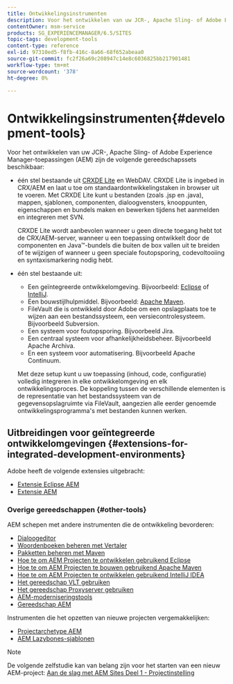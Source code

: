 ```yaml
---
title: Ontwikkelingsinstrumenten
description: Voor het ontwikkelen van uw JCR-, Apache Sling- of Adobe Experience Manager-toepassingen zijn verschillende gereedschapssets beschikbaar.
contentOwner: msm-service
products: SG_EXPERIENCEMANAGER/6.5/SITES
topic-tags: development-tools
content-type: reference
exl-id: 97310ed5-f8fb-416c-8a66-68f652abeaa0
source-git-commit: fc2f26a69c208947c14e8c6036825bb217901481
workflow-type: tm+mt
source-wordcount: '378'
ht-degree: 0%

---
```


# Ontwikkelingsinstrumenten{#development-tools}

Voor het ontwikkelen van uw JCR-, Apache Sling- of Adobe Experience Manager-toepassingen (AEM) zijn de volgende gereedschapssets beschikbaar:

* één stel bestaande uit [CRXDE Lite](/help/sites-developing/developing-with-crxde-lite.md) en WebDAV. CRXDE Lite is ingebed in CRX/AEM en laat u toe om standaardontwikkelingstaken in browser uit te voeren. Met CRXDE Lite kunt u bestanden (zoals .jsp en .java), mappen, sjablonen, componenten, dialoogvensters, knooppunten, eigenschappen en bundels maken en bewerken tijdens het aanmelden en integreren met SVN.

  CRXDE Lite wordt aanbevolen wanneer u geen directe toegang hebt tot de CRX/AEM-server, wanneer u een toepassing ontwikkelt door de componenten en Java™-bundels die buiten de box vallen uit te breiden of te wijzigen of wanneer u geen speciale foutopsporing, codevoltooiing en syntaxismarkering nodig hebt.

* één stel bestaande uit:
   * Een geïntegreerde ontwikkelomgeving. Bijvoorbeeld: [Eclipse](/help/sites-developing/howto-projects-eclipse.md) of [IntelliJ](/help/sites-developing/ht-intellij.md).
   * Een bouwstijlhulpmiddel. Bijvoorbeeld: [Apache Maven](/help/sites-developing/ht-projects-maven.md).
   * FileVault die is ontwikkeld door Adobe om een opslagplaats toe te wijzen aan een bestandssysteem, een versiecontrolesysteem. Bijvoorbeeld Subversion.
   * Een systeem voor foutopsporing. Bijvoorbeeld Jira.
   * Een centraal systeem voor afhankelijkheidsbeheer. Bijvoorbeeld Apache Archiva.
   * En een systeem voor automatisering. Bijvoorbeeld Apache Continuum.

  Met deze setup kunt u uw toepassing (inhoud, code, configuratie) volledig integreren in elke ontwikkelomgeving en elk ontwikkelingsproces. De koppeling tussen de verschillende elementen is de representatie van het bestandssysteem van de gegevensopslagruimte via FileVault, aangezien alle eerder genoemde ontwikkelingsprogramma&#39;s met bestanden kunnen werken.

## Uitbreidingen voor geïntegreerde ontwikkelomgevingen {#extensions-for-integrated-development-environments}

Adobe heeft de volgende extensies uitgebracht:

* [Extensie Eclipse AEM](/help/sites-developing/aem-eclipse.md)
* [Extensie AEM](/help/sites-developing/aem-brackets.md)

### Overige gereedschappen {#other-tools}

AEM schepen met andere instrumenten die de ontwikkeling bevorderen:

* [Dialoogeditor](/help/sites-developing/dialog-editor.md)
* [Woordenboeken beheren met Vertaler](/help/sites-developing/i18n-translator.md)
* [Pakketten beheren met Maven](/help/sites-developing/vlt-mavenplugin.md)
* [Hoe te om AEM Projecten te ontwikkelen gebruikend Eclipse](/help/sites-developing/howto-projects-eclipse.md)
* [Hoe te om AEM Projecten te bouwen gebruikend Apache Maven](/help/sites-developing/ht-projects-maven.md)
* [Hoe te om AEM Projecten te ontwikkelen gebruikend IntelliJ IDEA](/help/sites-developing/ht-intellij.md)
* [Het gereedschap VLT gebruiken](/help/sites-developing/ht-vlttool.md)
* [Het gereedschap Proxyserver gebruiken](/help/sites-developing/ht-proxy-server.md)
* [AEM-moderniseringstools](/help/sites-developing/modernization-tools.md)
* [Gereedschap AEM](/help/sites-developing/aem-repo-tool.md)

Instrumenten die het opzetten van nieuwe projecten vergemakkelijken:

* [Projectarchetype AEM](https://github.com/adobe/aem-project-archetype)
* [AEM Lazybones-sjablonen](https://github.com/Adobe-Consulting-Services/lazybones-aem-templates)

>[!NOTE]
>
>De volgende zelfstudie kan van belang zijn voor het starten van een nieuw AEM-project:
>[Aan de slag met AEM Sites Deel 1 - Projectinstelling](https://helpx.adobe.com/experience-manager/kt/sites/using/getting-started-wknd-tutorial-develop/part1.html)
